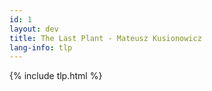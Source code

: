 ```yaml
---
id: 1
layout: dev
title: The Last Plant - Mateusz Kusionowicz
lang-info: tlp
---
```

{% include tlp.html %}